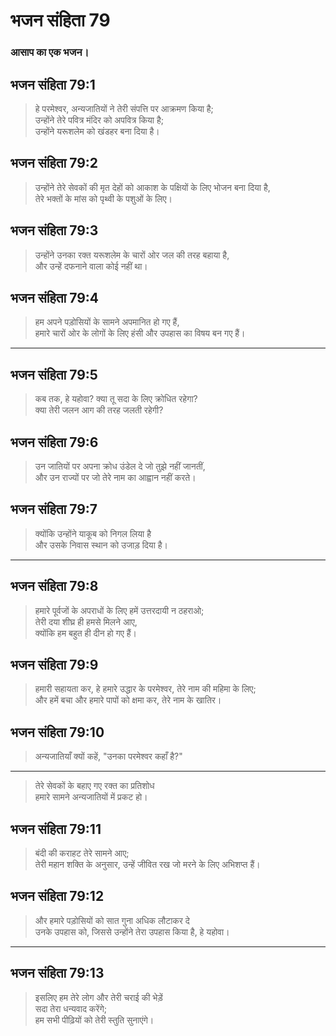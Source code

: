 # भजन संहिता 79

### आसाप का एक भजन।

## भजन संहिता 79:1

> हे परमेश्वर, अन्यजातियों ने तेरी संपत्ति पर आक्रमण किया है;  
> उन्होंने तेरे पवित्र मंदिर को अपवित्र किया है;  
> उन्होंने यरूशलेम को खंडहर बना दिया है।

## भजन संहिता 79:2

> उन्होंने तेरे सेवकों की मृत देहों को आकाश के पक्षियों के लिए भोजन बना दिया है,  
> तेरे भक्तों के मांस को पृथ्वी के पशुओं के लिए।

## भजन संहिता 79:3

> उन्होंने उनका रक्त यरूशलेम के चारों ओर जल की तरह बहाया है,  
> और उन्हें दफनाने वाला कोई नहीं था।

## भजन संहिता 79:4

> हम अपने पड़ोसियों के सामने अपमानित हो गए हैं,  
> हमारे चारों ओर के लोगों के लिए हंसी और उपहास का विषय बन गए हैं।

---

## भजन संहिता 79:5

> कब तक, हे यहोवा? क्या तू सदा के लिए क्रोधित रहेगा?  
> क्या तेरी जलन आग की तरह जलती रहेगी?

## भजन संहिता 79:6

> उन जातियों पर अपना क्रोध उंडेल दे जो तुझे नहीं जानतीं,  
> और उन राज्यों पर जो तेरे नाम का आह्वान नहीं करते।

## भजन संहिता 79:7

> क्योंकि उन्होंने याकूब को निगल लिया है  
> और उसके निवास स्थान को उजाड़ दिया है।

---

## भजन संहिता 79:8

> हमारे पूर्वजों के अपराधों के लिए हमें उत्तरदायी न ठहराओ;  
> तेरी दया शीघ्र ही हमसे मिलने आए,  
> क्योंकि हम बहुत ही दीन हो गए हैं।

## भजन संहिता 79:9

> हमारी सहायता कर, हे हमारे उद्धार के परमेश्वर, तेरे नाम की महिमा के लिए;  
> और हमें बचा और हमारे पापों को क्षमा कर, तेरे नाम के खातिर।

## भजन संहिता 79:10

> अन्यजातियाँ क्यों कहें, "उनका परमेश्वर कहाँ है?"

---

> तेरे सेवकों के बहाए गए रक्त का प्रतिशोध  
> हमारे सामने अन्यजातियों में प्रकट हो।

## भजन संहिता 79:11

> बंदी की कराहट तेरे सामने आए;  
> तेरी महान शक्ति के अनुसार, उन्हें जीवित रख जो मरने के लिए अभिशप्त हैं।

## भजन संहिता 79:12

> और हमारे पड़ोसियों को सात गुना अधिक लौटाकर दे  
> उनके उपहास को, जिससे उन्होंने तेरा उपहास किया है, हे यहोवा।

---

## भजन संहिता 79:13

> इसलिए हम तेरे लोग और तेरी चराई की भेड़ें  
> सदा तेरा धन्यवाद करेंगे;  
> हम सभी पीढ़ियों को तेरी स्तुति सुनाएंगे।
